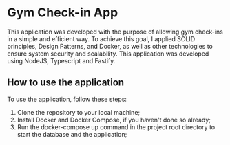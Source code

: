 # Gym Check-in App

This application was developed with the purpose of allowing gym check-ins in a simple and efficient way. To achieve this goal, I applied SOLID principles, Design Patterns, and Docker, as well as other technologies to ensure system security and scalability.
This application was developed using NodeJS, Typescript and Fastify.

## How to use the application

To use the application, follow these steps:
1. Clone the repository to your local machine;
2. Install Docker and Docker Compose, if you haven't done so already;
3. Run the docker-compose up command in the project root directory to start the database and the application;
